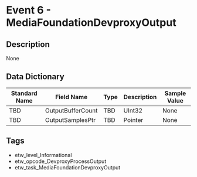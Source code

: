 # Event 6 - MediaFoundationDevproxyOutput

## Description
None

## Data Dictionary
|Standard Name|Field Name|Type|Description|Sample Value|
|---|---|---|---|---|
|TBD|OutputBufferCount|TBD|UInt32|None|None|
|TBD|OutputSamplesPtr|TBD|Pointer|None|None|

## Tags
* etw_level_Informational
* etw_opcode_DevproxyProcessOutput
* etw_task_MediaFoundationDevproxyOutput